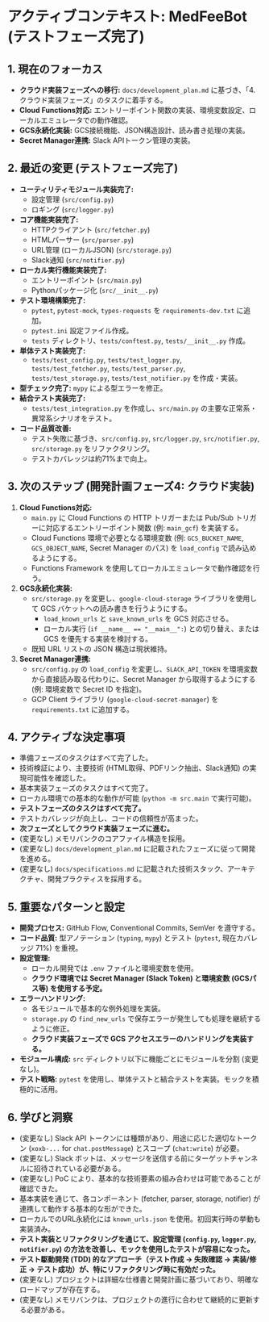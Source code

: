 # **アクティブコンテキスト: MedFeeBot (テストフェーズ完了)**

## **1. 現在のフォーカス**

- **クラウド実装フェーズへの移行:** `docs/development_plan.md` に基づき、「4.
  クラウド実装フェーズ」のタスクに着手する。
- **Cloud Functions対応:**
  エントリーポイント関数の実装、環境変数設定、ローカルエミュレータでの動作確認。
- **GCS永続化実装:** GCS接続機能、JSON構造設計、読み書き処理の実装。
- **Secret Manager連携:** Slack APIトークン管理の実装。

## **2. 最近の変更 (テストフェーズ完了)**

- **ユーティリティモジュール実装完了:**
  - 設定管理 (`src/config.py`)
  - ロギング (`src/logger.py`)
- **コア機能実装完了:**
  - HTTPクライアント (`src/fetcher.py`)
  - HTMLパーサー (`src/parser.py`)
  - URL管理 (ローカルJSON) (`src/storage.py`)
  - Slack通知 (`src/notifier.py`)
- **ローカル実行機能実装完了:**
  - エントリーポイント (`src/main.py`)
  - Pythonパッケージ化 (`src/__init__.py`)
- **テスト環境構築完了:**
  - `pytest`, `pytest-mock`, `types-requests` を `requirements-dev.txt` に追加。
  - `pytest.ini` 設定ファイル作成。
  - `tests` ディレクトリ、`tests/conftest.py`, `tests/__init__.py` 作成。
- **単体テスト実装完了:**
  - `tests/test_config.py`, `tests/test_logger.py`, `tests/test_fetcher.py`,
    `tests/test_parser.py`, `tests/test_storage.py`, `tests/test_notifier.py`
    を作成・実装。
- **型チェック完了:** `mypy` による型エラーを修正。
- **結合テスト実装完了:**
  - `tests/test_integration.py` を作成し、`src/main.py`
    の主要な正常系・異常系シナリオをテスト。
- **コード品質改善:**
  - テスト失敗に基づき、`src/config.py`, `src/logger.py`, `src/notifier.py`,
    `src/storage.py` をリファクタリング。
  - テストカバレッジは約71%まで向上。

## **3. 次のステップ (開発計画フェーズ4: クラウド実装)**

1. **Cloud Functions対応:**
   - `main.py` に Cloud Functions の HTTP トリガーまたは Pub/Sub
     トリガーに対応するエントリーポイント関数 (例: `main_gcf`) を実装する。
   - Cloud Functions 環境で必要となる環境変数 (例: `GCS_BUCKET_NAME`,
     `GCS_OBJECT_NAME`, Secret Manager のパス) を `load_config`
     で読み込めるようにする。
   - Functions Framework を使用してローカルエミュレータで動作確認を行う。
2. **GCS永続化実装:**
   - `src/storage.py` を変更し、`google-cloud-storage` ライブラリを使用して GCS
     バケットへの読み書きを行うようにする。
     - `load_known_urls` と `save_known_urls` を GCS 対応させる。
     - ローカル実行 (`if __name__ == "__main__":`) との切り替え、または GCS
       を優先する実装を検討する。
   - 既知 URL リストの JSON 構造は現状維持。
3. **Secret Manager連携:**
   - `src/config.py` の `load_config` を変更し、`SLACK_API_TOKEN`
     を環境変数から直接読み取る代わりに、Secret Manager から取得するようにする
     (例: 環境変数で Secret ID を指定)。
   - GCP Client ライブラリ (`google-cloud-secret-manager`) を `requirements.txt`
     に追加する。

## **4. アクティブな決定事項**

- 準備フェーズのタスクはすべて完了した。
- 技術検証により、主要技術 (HTML取得、PDFリンク抽出、Slack通知)
  の実現可能性を確認した。
- 基本実装フェーズのタスクはすべて完了。
- ローカル環境での基本的な動作が可能 (`python -m src.main` で実行可能)。
- **テストフェーズのタスクはすべて完了。**
- テストカバレッジが向上し、コードの信頼性が高まった。
- **次フェーズとしてクラウド実装フェーズに進む。**
- (変更なし) メモリバンクのコアファイル構造を採用。
- (変更なし) `docs/development_plan.md`
  に記載されたフェーズに従って開発を進める。
- (変更なし) `docs/specifications.md`
  に記載された技術スタック、アーキテクチャ、開発プラクティスを採用する。

## **5. 重要なパターンと設定**

- **開発プロセス:** GitHub Flow, Conventional Commits, SemVer を遵守する。
- **コード品質:** 型アノテーション (`typing`, `mypy`) とテスト (`pytest`,
  現在カバレッジ 71%) を重視。
- **設定管理:**
  - ローカル開発では `.env` ファイルと環境変数を使用。
  - **クラウド環境では Secret Manager (Slack Token) と環境変数 (GCSパス等)
    を使用する予定。**
- **エラーハンドリング:**
  - 各モジュールで基本的な例外処理を実装。
  - `storage.py` の `find_new_urls`
    で保存エラーが発生しても処理を継続するように修正。
  - **クラウド実装フェーズで GCS アクセスエラーのハンドリングを実装する。**
- **モジュール構成:** `src` ディレクトリ以下に機能ごとにモジュールを分割
  (変更なし)。
- **テスト戦略:** `pytest`
  を使用し、単体テストと結合テストを実装。モックを積極的に活用。

## **6. 学びと洞察**

- (変更なし) Slack API トークンには種類があり、用途に応じた適切なトークン
  (`xoxb-...` for `chat.postMessage`) とスコープ (`chat:write`) が必要。
- (変更なし) Slack
  ボットは、メッセージを送信する前にターゲットチャンネルに招待されている必要がある。
- (変更なし) PoC
  により、基本的な技術要素の組み合わせは可能であることが確認できた。
- 基本実装を通じて、各コンポーネント (fetcher, parser, storage, notifier)
  が連携して動作する基本的な形ができた。
- ローカルでのURL永続化には `known_urls.json`
  を使用。初回実行時の挙動も実装済み。
- **テスト実装とリファクタリングを通じて、設定管理 (`config.py`, `logger.py`,
  `notifier.py`) の方法を改善し、モックを使用したテストが容易になった。**
- **テスト駆動開発 (TDD) 的なアプローチ（テスト作成 -> 失敗確認 -> 実装/修正 ->
  テスト成功）が、特にリファクタリング時に有効だった。**
- (変更なし)
  プロジェクトは詳細な仕様書と開発計画に基づいており、明確なロードマップが存在する。
- (変更なし)
  メモリバンクは、プロジェクトの進行に合わせて継続的に更新する必要がある。

